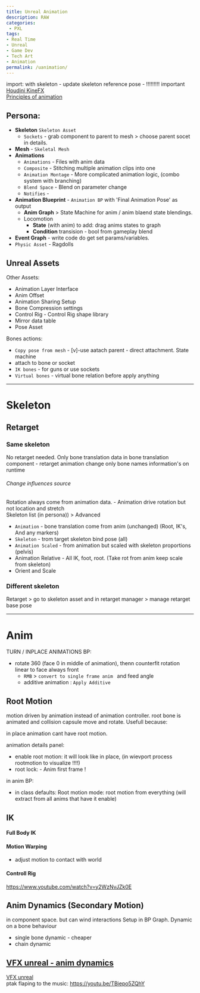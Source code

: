 ```yaml
---
title: Unreal Animation
description: RAW
categories:
 - PXL
tags:
- Real Time
- Unreal
- Game Dev
- Tech Art
- Animation
permalink: /uanimation/
---
```


import: with skeleton - update skeleton reference pose - !!!!!!!!! important    
[Houdini KineFX](/kfx/)      
[Principles of animation](/animation/)     



## Persona:
- **Skeleton** `Skeleton Asset`  
  - `Sockets` - grab component to parent to mesh > choose parent socet in details.  
- **Mesh** - `Skeletal Mesh`     
- **Animations**
  - `Animations` - Files with anim data
  - `Composite` -  Stitching multiple animation clips into one  
  - `Animation Montage` - More complicated animation logic, (combo system with branching)
  - `Blend Space` - Blend on parameter change
  - `Notifies` -
- **Animation Blueprint** - `Animation BP` with 'Final Animation Pose' as output    
  - **Anim Graph** > State Machine for anim / anim blaend state blendings.
   - Locomotion
     - **State** (with anim) to add: drag anims states to graph
     - **Condition** transision - bool from gameplay blend
 - **Event Graph** - write code do get set params/variables.  
- `Physic Asset` - Ragdolls


## Unreal Assets

Other Assets:    

- Animation Layer Interface
- Anim Offset
- Animation Sharing Setup
- Bone Compression settings
- Control Rig - Control Rig shape library
- Mirror data table
- Pose Asset

Bones actions:

- `Copy pose from mesh` - [v]-use aatach parent -  direct attachment. State machine
- attach to bone or socket
- `IK bones` - for guns or use sockets  
- `Virtual bones` - virtual bone relation before apply anything  

-----------

# Skeleton

## Retarget

### Same skeleton
No retarget needed. Only bone translation data in bone translation component  - retarget animation change only bone names information's on runtime




###### Change influences source

Rotation always come from animation data. - Animation  drive rotation but not location and stretch  
Skeleton list (in persona)) > Advanced   
- `Animation` - bone translation come from anim (unchanged) (Root, IK's, And any markers)
- `Skeleton` - trom target skeleton bind pose (all)
- `Animation Scaled` - from animation but scaled with skeleton proportions (pelvis)
- Animation Relative -  All IK, foot, root. (Take rot from anim keep scale from skeleton)  
- Orient and Scale



### Different skeleton

Retarget >
go to skeleton asset and in retarget manager > manage retarget base pose



-----------
# Anim

TURN / INPLACE ANIMATIONS
BP:
- rotate 360 (face 0 in middle of animation), thenn counterfit rotation linear to face always front
  - `RMB` > `convert to single frame anim ` and feed angle
  - additive animation : `Apply Additive`

## Root Motion
motion driven by animation instead of animation controller. root bone is animated and collision capsule move and rotate.
Usefull because:

in place animation cant have root motion.

animation details panel:
- enable root motion: it will look like in place, (in wievport process rootmotion to visualize !!!!)
- root lock: - Anim first frame !

in anim BP:
- in class defaults: Root motion mode: root motion from everything (will extract from all anims that have it enable)

## IK

#### Full Body IK  



#### Motion Warping
- adjust motion to contact with world


#### Controll Rig

https://www.youtube.com/watch?v=y2WzNvJZk0E

## Anim Dynamics (Secondary Motion)
in component space.  but can wind interactions 
Setup in BP Graph. Dynamic on a bone behaviour  

- single bone dynamic - cheaper  
- chain dynamic

[VFX unreal - anim dynamics ](https://youtu.be/5h5CvZEBBWo)
-----------------

[VFX unreal](http://teres4enko.blogspot.com/)    
ptak flaping to the music: https://youtu.be/TBiepo5ZQhY
